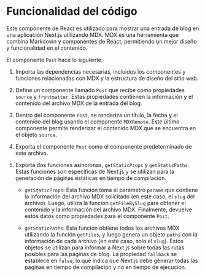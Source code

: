 # Funcionalidad del código

Este componente de React es utilizado para mostrar una entrada de blog en una aplicación Next.js utilizando MDX. MDX es una herramienta que combina Markdown y componentes de React, permitiendo un mejor diseño y funcionalidad en el contenido.

El componente `Post` hace lo siguiente:

1. Importa las dependencias necesarias, incluidos los componentes y funciones relacionadas con MDX y la estructura de diseño del sitio web.

2. Define un componente llamado `Post` que recibe como propiedades `source` y `frontmatter`. Estas propiedades contienen la información y el contenido del archivo MDX de la entrada del blog.

3. Dentro del componente `Post`, se renderiza un título, la fecha y el contenido del blog usando el componente `MDXRemote`. Este último componente permite renderizar el contenido MDX que se encuentra en el objeto `source`.

4. Exporta el componente `Post` como el componente predeterminado de este archivo.

5. Exporta dos funciones asíncronas, `getStaticProps` y `getStaticPaths`. Estas funciones son específicas de Next.js y se utilizan para la generación de páginas estáticas en tiempo de compilación.

   - `getStaticProps`: Esta función toma el parámetro `params` que contiene la información del archivo MDX solicitado (en este caso, el `slug` del archivo). Luego, utiliza la función `getFileBySlug` para obtener el contenido y la información del archivo MDX. Finalmente, devuelve estos datos como propiedades para el componente `Post`.

   - `getStaticPaths`: Esta función obtiene todos los archivos MDX utilizando la función `getFiles`, y luego genera un objeto `paths` con la información de cada archivo (en este caso, solo el `slug`). Estos objetos se utilizan para informar a Next.js sobre todas las rutas posibles para las páginas de blog. La propiedad `fallback` se establece en `false`, lo que indica que Next.js debe generar todas las páginas en tiempo de compilación y no en tiempo de ejecución.

